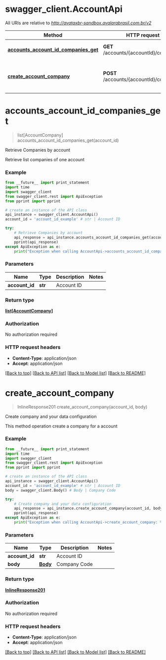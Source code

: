 # swagger_client.AccountApi

All URIs are relative to *http://avataxbr-sandbox.avalarabrasil.com.br/v2*

Method | HTTP request | Description
------------- | ------------- | -------------
[**accounts_account_id_companies_get**](AccountApi.md#accounts_account_id_companies_get) | **GET** /accounts/{accountId}/companies | Retrieve Companies by account
[**create_account_company**](AccountApi.md#create_account_company) | **POST** /accounts/{accountId}/companies | Create company and your data configuration


# **accounts_account_id_companies_get**
> list[AccountCompany] accounts_account_id_companies_get(account_id)

Retrieve Companies by account

Retrieve list companies of one account

### Example 
```python
from __future__ import print_statement
import time
import swagger_client
from swagger_client.rest import ApiException
from pprint import pprint

# create an instance of the API class
api_instance = swagger_client.AccountApi()
account_id = 'account_id_example' # str | Account ID

try: 
    # Retrieve Companies by account
    api_response = api_instance.accounts_account_id_companies_get(account_id)
    pprint(api_response)
except ApiException as e:
    print("Exception when calling AccountApi->accounts_account_id_companies_get: %s\n" % e)
```

### Parameters

Name | Type | Description  | Notes
------------- | ------------- | ------------- | -------------
 **account_id** | **str**| Account ID | 

### Return type

[**list[AccountCompany]**](AccountCompany.md)

### Authorization

No authorization required

### HTTP request headers

 - **Content-Type**: application/json
 - **Accept**: application/json

[[Back to top]](#) [[Back to API list]](../README.md#documentation-for-api-endpoints) [[Back to Model list]](../README.md#documentation-for-models) [[Back to README]](../README.md)

# **create_account_company**
> InlineResponse201 create_account_company(account_id, body)

Create company and your data configuration

This method operation create a company for a account 

### Example 
```python
from __future__ import print_statement
import time
import swagger_client
from swagger_client.rest import ApiException
from pprint import pprint

# create an instance of the API class
api_instance = swagger_client.AccountApi()
account_id = 'account_id_example' # str | Account ID
body = swagger_client.Body() # Body | Company Code

try: 
    # Create company and your data configuration
    api_response = api_instance.create_account_company(account_id, body)
    pprint(api_response)
except ApiException as e:
    print("Exception when calling AccountApi->create_account_company: %s\n" % e)
```

### Parameters

Name | Type | Description  | Notes
------------- | ------------- | ------------- | -------------
 **account_id** | **str**| Account ID | 
 **body** | [**Body**](Body.md)| Company Code | 

### Return type

[**InlineResponse201**](InlineResponse201.md)

### Authorization

No authorization required

### HTTP request headers

 - **Content-Type**: application/json
 - **Accept**: application/json

[[Back to top]](#) [[Back to API list]](../README.md#documentation-for-api-endpoints) [[Back to Model list]](../README.md#documentation-for-models) [[Back to README]](../README.md)

